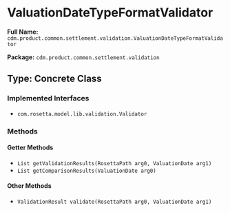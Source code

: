 # ValuationDateTypeFormatValidator

**Full Name:** `cdm.product.common.settlement.validation.ValuationDateTypeFormatValidator`

**Package:** `cdm.product.common.settlement.validation`

## Type: Concrete Class

### Implemented Interfaces

- `com.rosetta.model.lib.validation.Validator`

### Methods

#### Getter Methods

- `List getValidationResults(RosettaPath arg0, ValuationDate arg1)`
- `List getComparisonResults(ValuationDate arg0)`

#### Other Methods

- `ValidationResult validate(RosettaPath arg0, ValuationDate arg1)`

